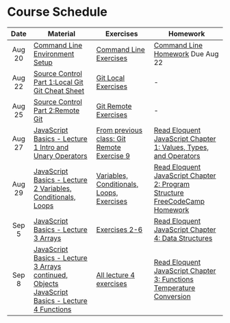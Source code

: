 # Course Schedule

|  Date  | Material                                                                                                                                                                  | Exercises                                                                                           | Homework                                                                                                                                                                                             |
| :----: | ------------------------------------------------------------------------------------------------------------------------------------------------------------------------- | --------------------------------------------------------------------------------------------------- | ---------------------------------------------------------------------------------------------------------------------------------------------------------------------------------------------------- |
| Aug 20 | [Command Line](./lectures/02-command-line) <br/> [Environment Setup](environment.md)                                                                                      | [Command Line Exercises](./lectures/02-command-line/exercises.md)                                   | [Command Line Homework](./lectures/02-command-line/homework.md) Due Aug 22                                                                                                                           |
| Aug 22 | [Source Control Part 1:Local Git](./lectures/03-source-control)<br/>[Git Cheat Sheet](./lectures/03-source-control/git-cheatsheet.pdf)                                    | [Git Local Exercises](./lectures/03-source-control/exercises-local.md)                              | -                                                                                                                                                                                                    |
| Aug 25 | [Source Control Part 2:Remote Git](./lectures/03-source-control)                                                                                                          | [Git Remote Exercises](./lectures/03-source-control/exercises-remote.md)                            | -                                                                                                                                                                                                    |
| Aug 27 | [JavaScript Basics - Lecture 1 Intro and Unary Operators](./lectures/04-javascript-basics)                                                                                | [From previous class: Git Remote Exercise 9](./lectures/03-source-control/exercises-remote.md)      | [Read Eloquent JavaScript Chapter 1: Values, Types, and Operators](https://eloquentjavascript.net/01_values.html)                                                                                    |
| Aug 29 | [JavaScript Basics - Lecture 2 Variables, Conditionals, Loops](./lectures/04-javascript-basics)                                                                           | [Variables, Conditionals, Loops, Exercises](./lectures/04-javascript-basics/lecture02-exercises.md) | [Read Eloquent JavaScript Chapter 2: Program Structure](https://eloquentjavascript.net/02_program_structure.html) <br>[FreeCodeCamp Homework](./lectures/04-javascript-basics/lecture02-homework.md) |
| Sep 5  | [JavaScript Basics - Lecture 3 Arrays](./lectures/04-javascript-basics)                                                                                                   | [Exercises 2-6](./lectures/04-javascript-basics/lecture03-exercises.md)                             | [Read Eloquent JavaScript Chapter 4: Data Structures](https://eloquentjavascript.net/04_data.html)                                                                                                   |
| Sep 8  | [JavaScript Basics - Lecture 3 Arrays continued, Objects](./lectures/04-javascript-basics)<br/>[JavaScript Basics - Lecture 4 Functions](./lectures/04-javascript-basics) | [All lecture 4 exercises](./lectures/04-javascript-basics/lecture04-exercises.md)                   | [Read Eloquent JavaScript Chapter 3: Functions](https://eloquentjavascript.net/03_functions.html)<br>[Temperature Conversion](https://classroom.github.com/a/BNcJkRjq)                               |
